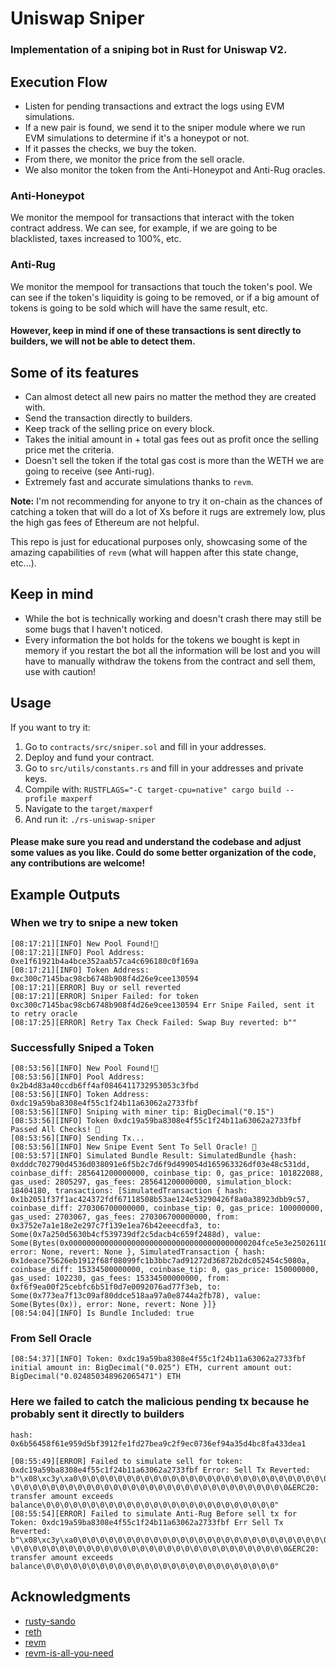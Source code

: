 # Uniswap Sniper

### Implementation of a sniping bot in Rust for Uniswap V2.

## Execution Flow

- Listen for pending transactions and extract the logs using EVM simulations.
- If a new pair is found, we send it to the sniper module where we run EVM simulations to determine if it's a honeypot or not.
- If it passes the checks, we buy the token.
- From there, we monitor the price from the sell oracle.
- We also monitor the token from the Anti-Honeypot and Anti-Rug oracles.

### Anti-Honeypot

We monitor the mempool for transactions that interact with the token contract address. We can see, for example, if we are going to be blacklisted, taxes increased to 100%, etc.

### Anti-Rug

We monitor the mempool for transactions that touch the token's pool. We can see if the token's liquidity is going to be removed, or if a big amount of tokens is going to be sold which will have the same result, etc.

#### However, keep in mind if one of these transactions is sent directly to builders, we will not be able to detect them.

## Some of its features

- Can almost detect all new pairs no matter the method they are created with.
- Send the transaction directly to builders.
- Keep track of the selling price on every block.
- Takes the initial amount in + total gas fees out as profit once the selling price met the criteria.
- Doesn't sell the token if the total gas cost is more than the WETH we are going to receive (see Anti-rug).
- Extremely fast and accurate simulations thanks to `revm`.

**Note:** I'm not recommending for anyone to try it on-chain as the chances of catching a token that will do a lot of Xs before it rugs are extremely low, plus the high gas fees of Ethereum are not helpful.

This repo is just for educational purposes only, showcasing some of the amazing capabilities of `revm` (what will happen after this state change, etc...).

## Keep in mind

- While the bot is technically working and doesn't crash there may still be some bugs that I haven't noticed.
- Every information the bot holds for the tokens we bought is kept in memory if you restart the bot all the information will be lost and you will have to manually withdraw the tokens from the contract and sell them, use with caution!

## Usage

If you want to try it:

1. Go to `contracts/src/sniper.sol` and fill in your addresses.
2. Deploy and fund your contract.
3. Go to `src/utils/constants.rs` and fill in your addresses and private keys.
4. Compile with: `RUSTFLAGS="-C target-cpu=native" cargo build --profile maxperf`
5. Navigate to the `target/maxperf`
6. And run it: `./rs-uniswap-sniper`


#### Please make sure you read and understand the codebase and adjust some values as you like. Could do some better organization of the code, any contributions are welcome!

## Example Outputs

### When we try to snipe a new token

```
[08:17:21][INFO] New Pool Found!🚀
[08:17:21][INFO] Pool Address: 0xe1f61921b4a4bce352aab57ca4c696180c0f169a
[08:17:21][INFO] Token Address: 0xc300c7145bac98cb6748b908f4d26e9cee130594
[08:17:21][ERROR] Buy or sell reverted
[08:17:21][ERROR] Sniper Failed: for token 0xc300c7145bac98cb6748b908f4d26e9cee130594 Err Snipe Failed, sent it to retry oracle
[08:17:25][ERROR] Retry Tax Check Failed: Swap Buy reverted: b""
```


### Successfully Sniped a Token

```
[08:53:56][INFO] New Pool Found!🚀
[08:53:56][INFO] Pool Address: 0x2b4d83a40ccdb6ff4af0846411732953053c3fbd
[08:53:56][INFO] Token Address: 0xdc19a59ba8308e4f55c1f24b11a63062a2733fbf
[08:53:56][INFO] Sniping with miner tip: BigDecimal("0.15")
[08:53:56][INFO] Token 0xdc19a59ba8308e4f55c1f24b11a63062a2733fbf Passed All Checks! 🚀
[08:53:56][INFO] Sending Tx...
[08:53:56][INFO] New Snipe Event Sent To Sell Oracle! 🚀
[08:53:57][INFO] Simulated Bundle Result: SimulatedBundle {hash: 0xdddc702790d4536d038091e6f5b2c7d6f9d499054d165963326df03e48c531dd, coinbase_diff: 285641200000000, coinbase_tip: 0, gas_price: 101822088, gas_used: 2805297, gas_fees: 285641200000000, simulation_block: 18404180, transactions: [SimulatedTransaction { hash: 0x1b2051f37f1ac424372fdf67118508b53ae124e53290426f8a0a38923dbb9c57, coinbase_diff: 270306700000000, coinbase_tip: 0, gas_price: 100000000, gas_used: 2703067, gas_fees: 270306700000000, from: 0x3752e7a1e18e2e297c7f139e1ea76b42eeecdfa3, to: Some(0x7a250d5630b4cf539739df2c5dacb4c659f2488d), value: Some(Bytes(0x0000000000000000000000000000000000000000204fce5e3e25026110000000000000000000000000000000000000000000000000000001a055690d9db800000000000000000000000000000000000000000000000073fc196e3c77728b3f61)), error: None, revert: None }, SimulatedTransaction { hash: 0x1deace75626eb1912f68f08099fc1b3bbc7ad91272d36872b2dc052454c5080a, coinbase_diff: 15334500000000, coinbase_tip: 0, gas_price: 150000000, gas_used: 102230, gas_fees: 15334500000000, from: 0xf6f9ea00f25cebfc6b51f0d7e0092076ad77f3eb, to: Some(0x773ea7f13c09af80ddce518aa97a0e8744a2fb78), value: Some(Bytes(0x)), error: None, revert: None }]}
[08:54:04][INFO] Is Bundle Included: true
```


### From Sell Oracle
```
[08:54:37][INFO] Token: 0xdc19a59ba8308e4f55c1f24b11a63062a2733fbf initial amount in: BigDecimal("0.025") ETH, current amount out: BigDecimal("0.024850348962065471") ETH
```

### Here we failed to catch the malicious pending tx because he probably sent it directly to builders
```
hash: 0x6b56458f61e959d5bf3912fe1fd27bea9c2f9ec0736ef94a35d4bc8fa433dea1
```

```
[08:55:49][ERROR] Failed to simulate sell for token: 0xdc19a59ba8308e4f55c1f24b11a63062a2733fbf Error: Sell Tx Reverted: b"\x08\xc3y\xa0\0\0\0\0\0\0\0\0\0\0\0\0\0\0\0\0\0\0\0\0\0\0\0\0\0\0\0\0\0\0\0 \0\0\0\0\0\0\0\0\0\0\0\0\0\0\0\0\0\0\0\0\0\0\0\0\0\0\0\0\0\0\0&ERC20: transfer amount exceeds balance\0\0\0\0\0\0\0\0\0\0\0\0\0\0\0\0\0\0\0\0\0\0\0\0\0\0"
[08:55:54][ERROR] Failed to simulate Anti-Rug Before sell tx for Token: 0xdc19a59ba8308e4f55c1f24b11a63062a2733fbf Err Sell Tx Reverted: b"\x08\xc3y\xa0\0\0\0\0\0\0\0\0\0\0\0\0\0\0\0\0\0\0\0\0\0\0\0\0\0\0\0\0\0\0\0 \0\0\0\0\0\0\0\0\0\0\0\0\0\0\0\0\0\0\0\0\0\0\0\0\0\0\0\0\0\0\0&ERC20: transfer amount exceeds balance\0\0\0\0\0\0\0\0\0\0\0\0\0\0\0\0\0\0\0\0\0\0\0\0\0\0"
```


## Acknowledgments

- [rusty-sando](https://github.com/mouseless-eth/rusty-sando)
- [reth](https://github.com/paradigmxyz/reth)
- [revm](https://github.com/bluealloy/revm)
- [revm-is-all-you-need](https://github.com/solidquant/revm-is-all-you-need)
